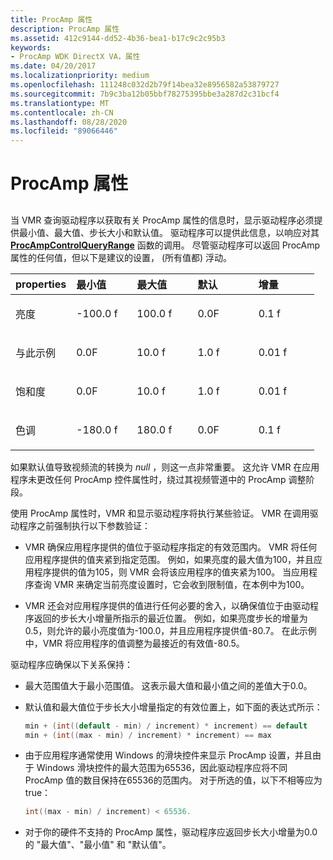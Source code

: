 ```yaml
---
title: ProcAmp 属性
description: ProcAmp 属性
ms.assetid: 412c9144-dd52-4b36-bea1-b17c9c2c95b3
keywords:
- ProcAmp WDK DirectX VA，属性
ms.date: 04/20/2017
ms.localizationpriority: medium
ms.openlocfilehash: 111248c032d2b79f14bea32e8956582a53879727
ms.sourcegitcommit: 7b9c3ba12b05bbf78275395bbe3a287d2c31bcf4
ms.translationtype: MT
ms.contentlocale: zh-CN
ms.lasthandoff: 08/28/2020
ms.locfileid: "89066446"
---
```

# <a name="procamp-properties"></a>ProcAmp 属性


## <span id="ddk_procamp_properties_gg"></span><span id="DDK_PROCAMP_PROPERTIES_GG"></span>


当 VMR 查询驱动程序以获取有关 ProcAmp 属性的信息时，显示驱动程序必须提供最小值、最大值、步长大小和默认值。 驱动程序可以提供此信息，以响应对其 [**ProcAmpControlQueryRange**](./dxva-deinterlacecontainerdeviceclass-procampcontrolqueryrange.md) 函数的调用。 尽管驱动程序可以返回 ProcAmp 属性的任何值，但以下是建议的设置， (所有值都) 浮动。

<table>
<colgroup>
<col width="20%" />
<col width="20%" />
<col width="20%" />
<col width="20%" />
<col width="20%" />
</colgroup>
<thead>
<tr class="header">
<th align="left">properties</th>
<th align="left">最小值</th>
<th align="left">最大值</th>
<th align="left">默认</th>
<th align="left">增量</th>
</tr>
</thead>
<tbody>
<tr class="odd">
<td align="left"><p>亮度</p></td>
<td align="left"><p>-100.0 f</p></td>
<td align="left"><p>100.0 f</p></td>
<td align="left"><p>0.0F</p></td>
<td align="left"><p>0.1 f</p></td>
</tr>
<tr class="even">
<td align="left"><p>与此示例</p></td>
<td align="left"><p>0.0F</p></td>
<td align="left"><p>10.0 f</p></td>
<td align="left"><p>1.0 f</p></td>
<td align="left"><p>0.01 f</p></td>
</tr>
<tr class="odd">
<td align="left"><p>饱和度</p></td>
<td align="left"><p>0.0F</p></td>
<td align="left"><p>10.0 f</p></td>
<td align="left"><p>1.0 f</p></td>
<td align="left"><p>0.01 f</p></td>
</tr>
<tr class="even">
<td align="left"><p>色调</p></td>
<td align="left"><p>-180.0 f</p></td>
<td align="left"><p>180.0 f</p></td>
<td align="left"><p>0.0F</p></td>
<td align="left"><p>0.1 f</p></td>
</tr>
</tbody>
</table>

 

如果默认值导致视频流的转换为 *null* ，则这一点非常重要。 这允许 VMR 在应用程序未更改任何 ProcAmp 控件属性时，绕过其视频管道中的 ProcAmp 调整阶段。

使用 ProcAmp 属性时，VMR 和显示驱动程序将执行某些验证。 VMR 在调用驱动程序之前强制执行以下参数验证：

-   VMR 确保应用程序提供的值位于驱动程序指定的有效范围内。 VMR 将任何应用程序提供的值夹紧到指定范围。 例如，如果亮度的最大值为100，并且应用程序提供的值为105，则 VMR 会将该应用程序的值夹紧为100。 当应用程序查询 VMR 来确定当前亮度设置时，它会收到限制值，在本例中为100。

-   VMR 还会对应用程序提供的值进行任何必要的舍入，以确保值位于由驱动程序返回的步长大小增量所指示的最近位置。 例如，如果亮度步长的增量为0.5，则允许的最小亮度值为-100.0，并且应用程序提供值-80.7。 在此示例中，VMR 将应用程序的值调整为最接近的有效值-80.5。

驱动程序应确保以下关系保持：

-   最大范围值大于最小范围值。 这表示最大值和最小值之间的差值大于0.0。

-   默认值和最大值位于步长大小增量指定的有效位置上，如下面的表达式所示：
    ```cpp
    min + (int((default - min) / increment) * increment) == default
    min + (int((max - min) / increment) * increment) == max
    ```

-   由于应用程序通常使用 Windows 的滑块控件来显示 ProcAmp 设置，并且由于 Windows 滑块控件的最大范围为65536，因此驱动程序应将不同 ProcAmp 值的数目保持在65536的范围内。 对于所选的值，以下不相等应为 true：
    ```cpp
    int((max - min) / increment) < 65536.
    ```

-   对于你的硬件不支持的 ProcAmp 属性，驱动程序应返回步长大小增量为0.0 的 "最大值"、"最小值" 和 "默认值"。

 

